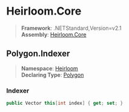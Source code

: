 # Heirloom.Core

> **Framework**: .NETStandard,Version=v2.1  
> **Assembly**: [Heirloom.Core][0]  

## Polygon.Indexer

> **Namespace**: [Heirloom][0]  
> **Declaring Type**: [Polygon][1]  

### Indexer

```cs
public Vector this[int index] { get; set; }
```

[0]: ../../../Heirloom.Core.md
[1]: ../Polygon.md
